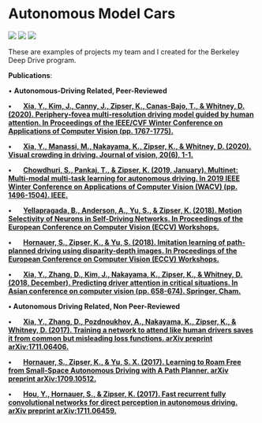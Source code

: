 # Autonomous Model Cars

<img src="https://github.com/karlzipser/autonomous_model_cars/blob/master/imgs/indoor_arena-320x180.gif">

<img src="https://github.com/karlzipser/autonomous_model_cars/blob/master/imgs/outdoor_arena_4-320x180.gif">

<img src="https://github.com/karlzipser/autonomous_model_cars/blob/master/imgs/navigating-320x180.gif">

These are examples of projects my team and I created for the Berkeley Deep Drive program.



**Publications**:

• **Autonomous-Driving Related, Peer-Reviewed**

**•**      [**Xia, Y., Kim, J., Canny, J., Zipser, K., Canas-Bajo, T., & Whitney, D. (2020). Periphery-fovea multi-resolution driving model guided by human attention. In Proceedings of the IEEE/CVF Winter Conference on Applications of Computer Vision (pp. 1767-1775).**](https://openaccess.thecvf.com/content_WACV_2020/html/Xia_Periphery-Fovea_Multi-Resolution_Driving_Model_Guided_by_Human_Attention_WACV_2020_paper.html) 

**•**      [**Xia, Y., Manassi, M., Nakayama, K., Zipser, K., & Whitney, D. (2020). Visual crowding in driving. Journal of vision, 20(6), 1-1.**](https://jov.arvojournals.org/article.aspx?articleid=2766295)

**•**      [**Chowdhuri, S., Pankaj, T., & Zipser, K. (2019, January). Multinet: Multi-modal multi-task learning for autonomous driving. In 2019 IEEE Winter Conference on Applications of Computer Vision (WACV) (pp. 1496-1504). IEEE.**](https://ieeexplore.ieee.org/abstract/document/8658798)

**•**      [**Yellapragada, B., Anderson, A., Yu, S., & Zipser, K. (2018). Motion Selectivity of Neurons in Self-Driving Networks. In Proceedings of the European Conference on Computer Vision (ECCV) Workshops.**](https://openaccess.thecvf.com/content_eccv_2018_workshops/w28/html/Yellapragada_Motion_Selectivity_of_Neurons_in_Self-Driving_Networks_ECCVW_2018_paper.html)

**•**      [**Hornauer, S., Zipser, K., & Yu, S. (2018). Imitation learning of path-planned driving using disparity-depth images. In Proceedings of the European Conference on Computer Vision (ECCV) Workshops.**](https://openaccess.thecvf.com/content_ECCVW_2018/papers/11133/Hornauer_Imitation_Learning_of_Path-Planned_Driving_using_Disparity-Depth_Images_ECCVW_2018_paper.pdf)

**•**      [**Xia, Y., Zhang, D., Kim, J., Nakayama, K., Zipser, K., & Whitney, D. (2018, December). Predicting driver attention in critical situations. In Asian conference on computer vision (pp. 658-674). Springer, Cham.**](https://link.springer.com/chapter/10.1007/978-3-030-20873-8_42)

**• Autonomous Driving Related, Non Peer-Reviewed**

**•**      [**Xia, Y., Zhang, D., Pozdnoukhov, A., Nakayama, K., Zipser, K., & Whitney, D. (2017). Training a network to attend like human drivers saves it from common but misleading loss functions. arXiv preprint arXiv:1711.06406.**](https://escholarship.org/content/qt0vx1h4j4/qt0vx1h4j4_noSplash_c42450314ed793f9fa52312b29dba85b.pdf)

**•**      [**Hornauer, S., Zipser, K., & Yu, S. X. (2017). Learning to Roam Free from Small-Space Autonomous Driving with A Path Planner. arXiv preprint arXiv:1709.10512.**](https://arxiv.org/abs/1709.10512)

**•**      [**Hou, Y., Hornauer, S., & Zipser, K. (2017). Fast recurrent fully convolutional networks for direct perception in autonomous driving. arXiv preprint arXiv:1711.06459.**](https://arxiv.org/abs/1711.06459)


